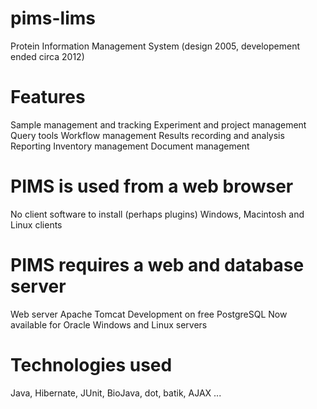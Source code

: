 # pims-lims
Protein Information Management System (design 2005, developement ended circa 2012)

# Features
Sample management and tracking
Experiment and project management
Query tools
Workflow management
Results recording and analysis
Reporting
Inventory management
Document management

# PIMS is used from a web browser
No client software to install (perhaps plugins)  Windows, Macintosh and Linux clients

# PIMS requires a web and database server
Web server Apache Tomcat Development on free PostgreSQL Now available for Oracle Windows and Linux servers

# Technologies used 
Java, Hibernate, JUnit, BioJava, dot, batik, AJAX ...
